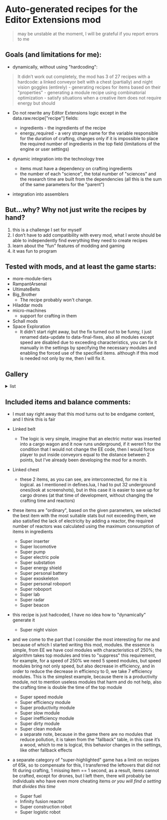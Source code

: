
# Auto-generated recipes for the Editor Extensions mod

> may be unstable at the moment, I will be grateful if you report errors to me

## Goals (and limitations for me):
- dynamically, without using "hardcoding":
> It didn’t work out completely, the mod has 3 of 27 recipes with a hardcode: a linked conveyor belt with a chest (partially) and night vision goggles (entirely)
	- generating recipes for items based on their "properties"
	- generating a module recipe using combinatorial optimization
	- satisfy situations when a creative item does not require energy but should

- Do not rewrite any Editor Extensions logic except in the data.raw.recipe["recipe"] fields:
	- ingredients - the ingredients of the recipe
	- energy_required - a very strange name for the variable responsible for the duration of crafting, changes only if it is impossible to place the required number of ingredients in the top field (limitations of the engine or user settings)

- dynamic integration into the technology tree
	- items must have a dependency on crafting ingredients
	- the number of each "science", the total number of "sciences" and the research time are built from the dependencies (all this is the sum of the same parameters for the "parent")

- integration into assemblers

## But...why? Why not just write the recipes by hand?
1. this is a challenge I set for myself
2. I don’t have to add compatibility with every mod, what I wrote should be able to independently find everything they need to create recipes
3. learn about the "fun" features of modding and gaming
4. it was fun to program

## Tested with mods, and at least the game starts:
- more-module-tiers
- RampantArsenal
- UltimateBelts
- Big_Brother
	- The recipe probably won't change.
- Hiladdar mods
- micro-machines
	- support for crafting in them
- Schall mods
- Space Exploration
	- It didn’t start right away, but the fix turned out to be funny, I just renamed data-update to data-final-fixes, also all modules except speed are disabled due to exceeding characteristics, you can fix it manually in the settings by specifying the necessary modules and enabling the forced use of the specified items. although if this mod is needed not only by me, then I will fix it.

## Gallery
<details>
<summary>list</summary>

![recipes](/gallery/recipes.png)
![linked chest](/gallery/linked-chest.png)

</details>

## Included items and balance comments:
* I must say right away that this mod turns out to be endgame content, and I think this is fair

- Linked belt
	- The logic is very simple, imagine that an electric motor was inserted into a cargo wagon and it now runs underground, if it weren’t for the condition that I would not change the EE code, then I would force player to put inside conveyors equal to the distance between 2 points, but I’ve already been developing the mod for a month.

- Linked chest
	- these 2 items, as you can see, are interconnected, for me it is logical. as I mentioned in defines.lua, I had to put 32 underground ones(look at screenshots), but in this case it is easier to save up for cargo drones (at that time of development, without changing the crafting time and reactors)

- these items are "ordinary", based on the given parameters, we selected the best item with the most suitable stats but not exceeding them, we also satisfied the lack of electricity by adding a reactor, the required number of reactors was calculated using the maximum consumption of items in ingredients
	- Super inserter
	- Super locomotive
	- Super pump
	- Super electric pole
	- Super substation
	- Super energy shield
	- Super personal battery
	- Super exoskeleton
	- Super personal roboport
	- Super roboport
	- Super lab
	- Super radar
	- Super beacon

- this recipe is just hadcoded, I have no idea how to "dynamically" generate it
	- Super night vision

- and we come to the part that I consider the most interesting for me and because of which I started writing this mod, modules. the essence is simple, from EE we have cool modules with characteristics of 250%; the algorithm takes top modules and tries to "suppress" this requirement, for example, for a speed of 250% we need 5 speed modules, but speed modules bring not only speed, but also decrease in efficiency, and in order to reduce the decrease in efficiency to 0, we take 7 efficiency modules. This is the simplest example, because there is a productivity module, not to mention useless modules that harm and do not help, also the crafting time is double the time of the top module
	- Super speed module
	- Super efficiency module
	- Super productivity module
	- Super slow module
	- Super inefficiency module
	- Super dirty module
	- Super clean module
	- a separate note, because in the game there are no modules that reduce pollution, it is taken from the "fallback" table, in this case it’s a wood, which to me is logical, this behavior changes in the settings, like other fallback effects

- a separate category of "super-highlighted" game has a limit on recipes of 65k, so to compensate for this, I transferred the leftovers that did not fit during crafting, 1 missing item == 1 second, as a result, items cannot be crafted, except for drones, but I left them, there will probably be individuals who have even more cheating items _or you will find a setting that divides this time_
	- Super fuel
	- Infinity fusion reactor
	- Super construction robot
	- Super logistic robot